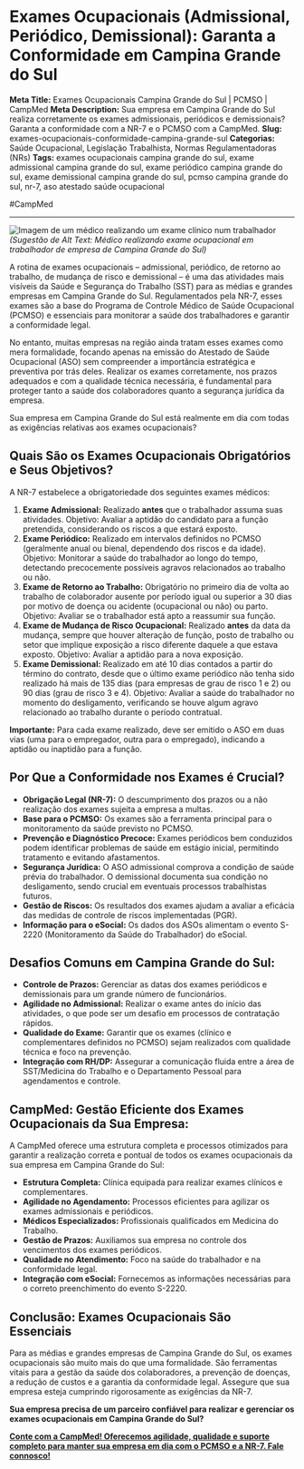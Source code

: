 # Exames Ocupacionais (Admissional, Periódico, Demissional): Garanta a Conformidade em Campina Grande do Sul

**Meta Title:** Exames Ocupacionais Campina Grande do Sul | PCMSO | CampMed
**Meta Description:** Sua empresa em Campina Grande do Sul realiza corretamente os exames admissionais, periódicos e demissionais? Garanta a conformidade com a NR-7 e o PCMSO com a CampMed.
**Slug:** exames-ocupacionais-conformidade-campina-grande-sul
**Categorias:** Saúde Ocupacional, Legislação Trabalhista, Normas Regulamentadoras (NRs)
**Tags:** exames ocupacionais campina grande do sul, exame admissional campina grande do sul, exame periódico campina grande do sul, exame demissional campina grande do sul, pcmso campina grande do sul, nr-7, aso atestado saúde ocupacional

#CampMed

---

![Imagem de um médico realizando um exame clínico num trabalhador](placeholder_imagem_exames_ocupacionais_cgs.jpg) *(Sugestão de Alt Text: Médico realizando exame ocupacional em trabalhador de empresa de Campina Grande do Sul)*

A rotina de exames ocupacionais – admissional, periódico, de retorno ao trabalho, de mudança de risco e demissional – é uma das atividades mais visíveis da Saúde e Segurança do Trabalho (SST) para as médias e grandes empresas em Campina Grande do Sul. Regulamentados pela NR-7, esses exames são a base do Programa de Controle Médico de Saúde Ocupacional (PCMSO) e essenciais para monitorar a saúde dos trabalhadores e garantir a conformidade legal.

No entanto, muitas empresas na região ainda tratam esses exames como mera formalidade, focando apenas na emissão do Atestado de Saúde Ocupacional (ASO) sem compreender a importância estratégica e preventiva por trás deles. Realizar os exames corretamente, nos prazos adequados e com a qualidade técnica necessária, é fundamental para proteger tanto a saúde dos colaboradores quanto a segurança jurídica da empresa.

Sua empresa em Campina Grande do Sul está realmente em dia com todas as exigências relativas aos exames ocupacionais?

## Quais São os Exames Ocupacionais Obrigatórios e Seus Objetivos?

A NR-7 estabelece a obrigatoriedade dos seguintes exames médicos:

1.  **Exame Admissional:** Realizado **antes** que o trabalhador assuma suas atividades. Objetivo: Avaliar a aptidão do candidato para a função pretendida, considerando os riscos a que estará exposto.
2.  **Exame Periódico:** Realizado em intervalos definidos no PCMSO (geralmente anual ou bienal, dependendo dos riscos e da idade). Objetivo: Monitorar a saúde do trabalhador ao longo do tempo, detectando precocemente possíveis agravos relacionados ao trabalho ou não.
3.  **Exame de Retorno ao Trabalho:** Obrigatório no primeiro dia de volta ao trabalho de colaborador ausente por período igual ou superior a 30 dias por motivo de doença ou acidente (ocupacional ou não) ou parto. Objetivo: Avaliar se o trabalhador está apto a reassumir sua função.
4.  **Exame de Mudança de Risco Ocupacional:** Realizado **antes** da data da mudança, sempre que houver alteração de função, posto de trabalho ou setor que implique exposição a risco diferente daquele a que estava exposto. Objetivo: Avaliar a aptidão para a nova exposição.
5.  **Exame Demissional:** Realizado em até 10 dias contados a partir do término do contrato, desde que o último exame periódico não tenha sido realizado há mais de 135 dias (para empresas de grau de risco 1 e 2) ou 90 dias (grau de risco 3 e 4). Objetivo: Avaliar a saúde do trabalhador no momento do desligamento, verificando se houve algum agravo relacionado ao trabalho durante o período contratual.

**Importante:** Para cada exame realizado, deve ser emitido o ASO em duas vias (uma para o empregador, outra para o empregado), indicando a aptidão ou inaptidão para a função.

## Por Que a Conformidade nos Exames é Crucial?

*   **Obrigação Legal (NR-7):** O descumprimento dos prazos ou a não realização dos exames sujeita a empresa a multas.
*   **Base para o PCMSO:** Os exames são a ferramenta principal para o monitoramento da saúde previsto no PCMSO.
*   **Prevenção e Diagnóstico Precoce:** Exames periódicos bem conduzidos podem identificar problemas de saúde em estágio inicial, permitindo tratamento e evitando afastamentos.
*   **Segurança Jurídica:** O ASO admissional comprova a condição de saúde prévia do trabalhador. O demissional documenta sua condição no desligamento, sendo crucial em eventuais processos trabalhistas futuros.
*   **Gestão de Riscos:** Os resultados dos exames ajudam a avaliar a eficácia das medidas de controle de riscos implementadas (PGR).
*   **Informação para o eSocial:** Os dados dos ASOs alimentam o evento S-2220 (Monitoramento da Saúde do Trabalhador) do eSocial.

## Desafios Comuns em Campina Grande do Sul:

*   **Controle de Prazos:** Gerenciar as datas dos exames periódicos e demissionais para um grande número de funcionários.
*   **Agilidade no Admissional:** Realizar o exame antes do início das atividades, o que pode ser um desafio em processos de contratação rápidos.
*   **Qualidade do Exame:** Garantir que os exames (clínico e complementares definidos no PCMSO) sejam realizados com qualidade técnica e foco na prevenção.
*   **Integração com RH/DP:** Assegurar a comunicação fluida entre a área de SST/Medicina do Trabalho e o Departamento Pessoal para agendamentos e controle.

## CampMed: Gestão Eficiente dos Exames Ocupacionais da Sua Empresa:

A CampMed oferece uma estrutura completa e processos otimizados para garantir a realização correta e pontual de todos os exames ocupacionais da sua empresa em Campina Grande do Sul:

*   **Estrutura Completa:** Clínica equipada para realizar exames clínicos e complementares.
*   **Agilidade no Agendamento:** Processos eficientes para agilizar os exames admissionais e periódicos.
*   **Médicos Especializados:** Profissionais qualificados em Medicina do Trabalho.
*   **Gestão de Prazos:** Auxiliamos sua empresa no controle dos vencimentos dos exames periódicos.
*   **Qualidade no Atendimento:** Foco na saúde do trabalhador e na conformidade legal.
*   **Integração com eSocial:** Fornecemos as informações necessárias para o correto preenchimento do evento S-2220.

## Conclusão: Exames Ocupacionais São Essenciais

Para as médias e grandes empresas de Campina Grande do Sul, os exames ocupacionais são muito mais do que uma formalidade. São ferramentas vitais para a gestão da saúde dos colaboradores, a prevenção de doenças, a redução de custos e a garantia da conformidade legal. Assegure que sua empresa esteja cumprindo rigorosamente as exigências da NR-7.

**Sua empresa precisa de um parceiro confiável para realizar e gerenciar os exames ocupacionais em Campina Grande do Sul?**

[**Conte com a CampMed! Oferecemos agilidade, qualidade e suporte completo para manter sua empresa em dia com o PCMSO e a NR-7. Fale connosco!**](https://campmedocupacional.com/?page_id=233)

